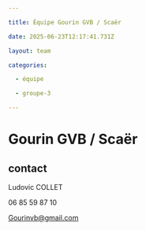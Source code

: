 ```yaml
---

title: Équipe Gourin GVB / Scaër

date: 2025-06-23T12:17:41.731Z

layout: team

categories:

  - équipe

  - groupe-3

---
```


# Gourin GVB / Scaër



## contact 

Ludovic COLLET

06 85 59 87 10

Gourinvb@gmail.com

